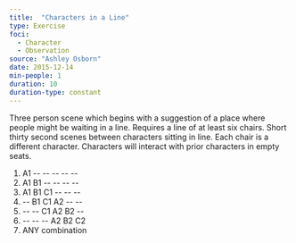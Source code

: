 ```yaml
---
title:  "Characters in a Line"
type: Exercise
foci:
  - Character
  - Observation
source: "Ashley Osborn"
date: 2015-12-14
min-people: 1
duration: 10
duration-type: constant
---
```

Three person scene which begins with a suggestion of a place where people might be waiting in a line.
Requires a line of at least six chairs.
Short thirty second scenes between characters sitting in line.
Each chair is a different character.
Characters will interact with prior characters in empty seats.

1. A1 -- -- -- -- --
2. A1 B1 -- -- -- --
3. A1 B1 C1 -- -- --
4. -- B1 C1 A2 -- --
5. -- -- C1 A2 B2 --
6. -- -- -- A2 B2 C2
7. ANY combination
